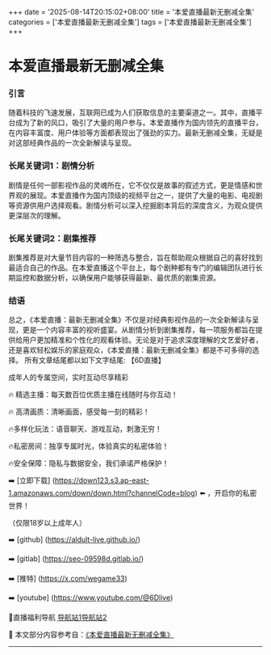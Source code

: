 +++
date = '2025-08-14T20:15:02+08:00'
title = '本爱直播最新无删减全集'
categories = ['本爱直播最新无删减全集']
tags = ['本爱直播最新无删减全集']
+++

# 本爱直播最新无删减全集

### 引言

随着科技的飞速发展，互联网已成为人们获取信息的主要渠道之一。其中，直播平台成为了新的风口，吸引了大量的用户参与。本爱直播作为国内领先的直播平台，在内容丰富度、用户体验等方面都表现出了强劲的实力。最新无删减全集，无疑是对这部经典作品的一次全新解读与呈现。

### 长尾关键词1：剧情分析

剧情是任何一部影视作品的灵魂所在，它不仅仅是故事的叙述方式，更是情感和世界观的展现。本爱直播作为国内顶级的视频平台之一，提供了大量的电影、电视剧等资源供用户选择观看。剧情分析可以深入挖掘剧本背后的深度含义，为观众提供更深层次的理解。

### 长尾关键词2：剧集推荐

剧集推荐是对大量节目内容的一种筛选与整合，旨在帮助观众根据自己的喜好找到最适合自己的作品。在本爱直播这个平台上，每个剧种都有专门的编辑团队进行长期监控和数据分析，以确保用户能够获得最新、最优质的剧集资源。

### 结语

总之，《本爱直播：最新无删减全集》不仅是对经典影视作品的一次全新解读与呈现，更是一个内容丰富的视听盛宴。从剧情分析到剧集推荐，每一项服务都旨在提供给用户更加精准和个性化的观看体验。无论是对于追求深度理解的文艺爱好者，还是喜欢轻松娱乐的家庭观众，《本爱直播：最新无删减全集》都是不可多得的选择。
所有文章结尾都以如下文字结尾:
【6D直播】

 成年人的专属空间，实时互动尽享精彩

🔥 精选主播：每天数百位优质主播在线随时与你互动！

🔥 高清画质：清晰画面，感受每一刻的精彩！

🔥多样化玩法：语音聊天、游戏互动，刺激无穷！

🔥私密房间：独享专属时光，体验真实的私密体验！

🔥安全保障：隐私与数据安全，我们承诺严格保护！

➡️ [立即下载] (https://down123.s3.ap-east-1.amazonaws.com/down/down.html?channelCode=blog) ⬅️ ，开启你的私密世界！

 （仅限18岁以上成年人）

➡️ [github] (https://aldult-live.github.io/)

➡️ [gitlab] (https://seo-09598d.gitlab.io/)

➡️ [推特] (https://x.com/wegame33)

➡️ [youtube] (https://www.youtube.com/@6Dlive)

🔞直播福利导航   [导航站1](https://webstack-86085a.gitlab.io/)[导航站2](https://onlygit123-2.github.io/)

📘 本文部分内容参考自：[《本爱直播最新无删减全集》](https://webstack-hugo-16.pages.dev/)

---
